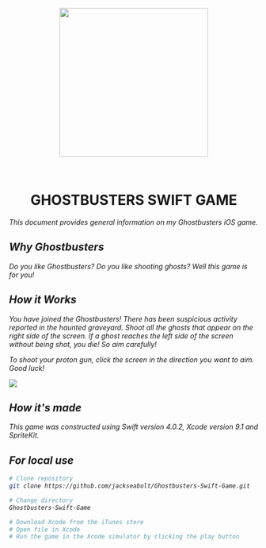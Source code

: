 <p align="center"><img src="https://upload.wikimedia.org/wikipedia/en/thumb/e/ee/Ghostbusters_logo.svg/1200px-Ghostbusters_logo.svg.png" height="300" /></p>
<br />

<h1 align="center">GHOSTBUSTERS SWIFT GAME</h1>

<p><em>This document provides general information on my Ghostbusters iOS game. 

Why Ghostbusters
-------------
Do you like Ghostbusters? Do you like shooting ghosts? Well this game is for you!

How it Works
------------
You have joined the Ghostbusters! There has been suspicious activity reported in the haunted graveyard. Shoot all the ghosts that appear on the right side of the screen. If a ghost reaches the left side of the screen without being shot, you die! So aim carefully!

To shoot your proton gun, click the screen in the direction you want to aim. Good luck!

<img src="http://seaboltdesign.com/images/ghostbusters.png">


How it's made
--------
This game was constructed using Swift version 4.0.2, Xcode version 9.1 and SpriteKit. 


For local use
--------

```bash
# Clone repository
git clone https://github.com/jackseabolt/Ghostbusters-Swift-Game.git

# Change directory
Ghostbusters-Swift-Game

# Download Xcode from the iTunes store
# Open file in Xcode
# Run the game in the Xcode simulator by clicking the play button

```
 

